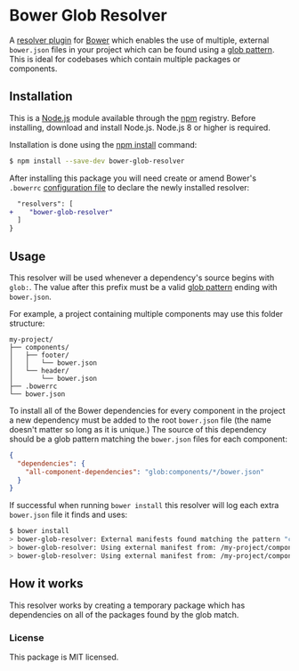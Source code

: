 # Bower Glob Resolver

A [resolver plugin] for [Bower] which enables the use of multiple, external `bower.json` files in your project which can be found using a [glob pattern]. This is ideal for codebases which contain multiple packages or components.

[resolver plugin]: https://bower.io/docs/pluggable-resolvers/
[Bower]: https://bower.io/
[glob pattern]: https://www.npmjs.com/package/glob#glob-primer


## Installation

This is a [Node.js] module available through the [npm] registry. Before installing, download and install Node.js. Node.js 8 or higher is required.

Installation is done using the [npm install] command:

```sh
$ npm install --save-dev bower-glob-resolver
```

After installing this package you will need create or amend Bower's `.bowerrc` [configuration file] to declare the newly installed resolver:

```diff
  "resolvers": [
+    "bower-glob-resolver"
  ]
}
```

[Node.js]: https://nodejs.org/en/
[npm]: https://www.npmjs.com/
[npm install]: https://docs.npmjs.com/getting-started/installing-npm-packages-locally
[configuration file]: https://bower.io/docs/config/


## Usage

This resolver will be used whenever a dependency's source begins with `glob:`. The value after this prefix must be a valid [glob pattern] ending with `bower.json`.

For example, a project containing multiple components may use this folder structure:

```
my-project/
├── components/
│   ├── footer/
│   │   └── bower.json
│   └── header/
│       └── bower.json
├── .bowerrc
└── bower.json
```

To install all of the Bower dependencies for every component in the project a new dependency must be added to the root `bower.json` file (the name doesn't matter so long as it is unique.) The source of this dependency should be a glob pattern matching the `bower.json` files for each component:

```json
{
  "dependencies": {
    "all-component-dependencies": "glob:components/*/bower.json"
  }
}
```

If successful when running `bower install` this resolver will log each extra `bower.json` file it finds and uses:

```bash
$ bower install
> bower-glob-resolver: External manifests found matching the pattern "components/*/bower.json"
> bower-glob-resolver: Using external manifest from: /my-project/components/footer/bower.json
> bower-glob-resolver: Using external manifest from: /my-project/components/header/bower.json
```


## How it works

This resolver works by creating a temporary package which has dependencies on all of the packages found by the glob match.


### License

This package is MIT licensed.
